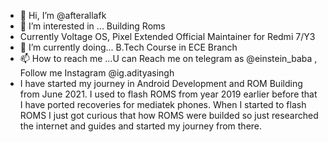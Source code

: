 - 👋 Hi, I’m @afterallafk
- 👀 I’m interested in ... Building Roms
- Currently Voltage OS, Pixel Extended Official Maintainer for Redmi 7/Y3
- 🌱 I’m currently doing... B.Tech Course in ECE Branch   
- 📫 How to reach me ...U can Reach me on telegram as @einstein_baba , Follow me Instagram @ig.adityasingh
- I have started my journey in Android Development and ROM Building from June 2021. I used to flash ROMS from year 2019 earlier before that I have ported recoveries for mediatek phones. When I started to flash ROMS I just got curious that how ROMS were builded so just researched the internet and guides and started my journey from there.
<!---
afterallafk/afterallafk is a ✨ special ✨ repository because its `README.md` (this file) appears on your GitHub profile.
You can click the Preview link to take a look at your changes.
--->
